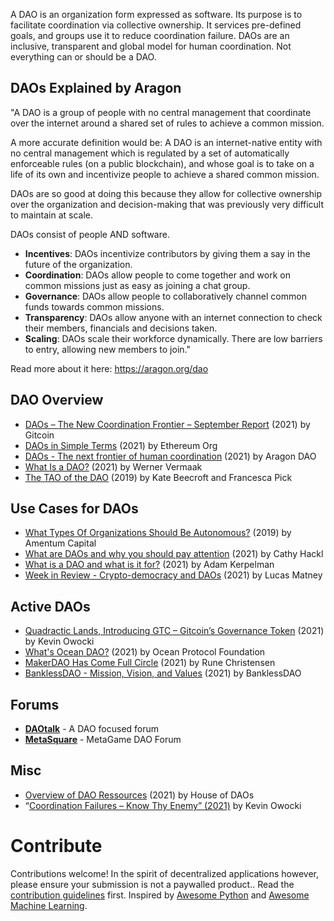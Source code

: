 A DAO is an organization form expressed as software. Its purpose is to facilitate coordination via collective ownership. It services pre-defined goals, and groups use it to reduce coordination failure. DAOs are an inclusive, transparent and global model for human coordination. Not everything can or should be a DAO.
## DAOs Explained by Aragon

"A DAO is a group of people with no central management that coordinate over the internet around a shared set of rules to achieve a common mission.

A more accurate definition would be: A DAO is an internet-native entity with no central management which is regulated by a set of automatically enforceable rules (on a public blockchain), and whose goal is to take on a life of its own and incentivize people to achieve a shared common mission.

DAOs are so good at doing this because they allow for collective ownership over the organization and decision-making that was previously very difficult to maintain at scale.

DAOs consist of people AND software.

- **Incentives**: DAOs incentivize contributors by giving them a say in the future of the organization.
- **Coordination**: DAOs allow people to come together and work on common missions just as easy as joining a chat group.
- **Governance**: DAOs allow people to collaboratively channel common funds towards common missions.
- **Transparency**: DAOs allow anyone with an internet connection to check their members, financials and decisions taken.
- **Scaling**: DAOs scale their workforce dynamically. There are low barriers to entry, allowing new members to join."

Read more about it here: https://aragon.org/dao

## DAO Overview

- [DAOs – The New Coordination Frontier – September Report](https://docs.google.com/presentation/d/1fLJvPOvibcCUpJ9ES44_cdoX5Hb7LpDaloGWz5FbUEM/mobilepresent?slide=id.gec41538503_0_399) (2021) by Gitcoin
- [DAOs in Simple Terms](https://ethereum.org/en/dao/) (2021) by Ethereum Org
- [DAOs - The next frontier of human coordination](https://aragon.org/dao) (2021) by Aragon DAO
- [What Is a DAO?](https://coinmarketcap.com/alexandria/article/what-is-a-dao) (2021) by Werner Vermaak
- [The TAO of the DAO](https://guide.taoofthedao.org/) (2019) by Kate Beecroft and Francesca Pick

## Use Cases for DAOs

- [What Types Of Organizations Should Be Autonomous?](https://amentum.substack.com/p/what-types-of-organizations-should) (2019) by Amentum Capital
- [What are DAOs and why you should pay attention](https://www.forbes.com/sites/cathyhackl/2021/06/01/what-are-daos-and-why-you-should-pay-attention/) (2021) by Cathy Hackl
- [What is a DAO and what is it for?](https://daohaus.substack.com/p/-what-is-a-dao-and-what-is-it-for) (2021) by Adam Kerpelman
- [Week in Review - Crypto-democracy and DAOs](https://newsletterest.com/message/72118/Week-in-Review-Cryptodemocracy-and-DAOs) (2021) by Lucas Matney

## Active DAOs

- [Quadractic Lands, Introducing GTC – Gitcoin’s Governance Token](https://gitcoin.co/blog/introducing-gtc-gitcoins-governance-token/) (2021) by Kevin Owocki
- [What's Ocean DAO?](https://github.com/oceanprotocol/oceandao/wiki) (2021) by Ocean Protocol Foundation
- [MakerDAO Has Come Full Circle](https://blog.makerdao.com/makerdao-has-come-full-circle/) (2021) by Rune Christensen
- [BanklessDAO - Mission, Vision, and Values](https://www.notion.so/Mission-Vision-and-Values-05d66a9089d643d4981ffcad9e446163) (2021) by BanklessDAO

## Forums

- [**DAOtalk**](https://daotalk.org/) - A DAO focused forum
- [**MetaSquare**](https://forum.metagame.wtf/) - MetaGame DAO Forum

## Misc

- [Overview of DAO Ressources](https://wiki.metagame.wtf/docs/great-houses/house-of-daos) (2021) by House of DAOs
- “[Coordination Failures – Know Thy Enemy” (2021)](https://newsletter.banklesshq.com/p/know-thy-enemy-coordination-failures) by Kevin Owocki

# Contribute
Contributions welcome!  In the spirit of decentralized applications however, please ensure your submission is not a paywalled product.. Read the [contribution guidelines](contributing.md) first. Inspired by [Awesome Python](https://github.com/vinta/awesome-python) and [Awesome Machine Learning](https://github.com/josephmisiti/awesome-machine-learning).
